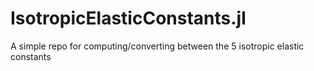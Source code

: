 # IsotropicElasticConstants.jl
A simple repo for computing/converting between the 5 isotropic elastic constants

